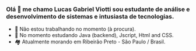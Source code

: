 ### Olá 👋 me chamo Lucas Gabriel Viotti sou estudante de análise e desenvolvimento de sistemas e intusiasta de tecnologias.
- 🔭 Não estou trabalhando no momento (à procura).
- 🌱 No momento estudando Java (backend), Jscript, Html and CSS.
- 🏘️ Atualmente morando em Ribeirão Preto - São Paulo / Brasil.

##

##
  
 <div>

 </div>
  
  
  
  
<!--
**lucasgviotti/lucasgviotti** is a ✨ _special_ ✨ repository because its `README.md` (this file) appears on your GitHub profile.

Here are some ideas to get you started:

- 🔭 I’m currently working on ...
- 🌱 I’m currently learning ...
- 👯 I’m looking to collaborate on ...
- 🤔 I’m looking for help with ...
- 💬 Ask me about ...
- 📫 How to reach me: ...
- 😄 Pronouns: ...
- ⚡ Fun fact: ...
-->
